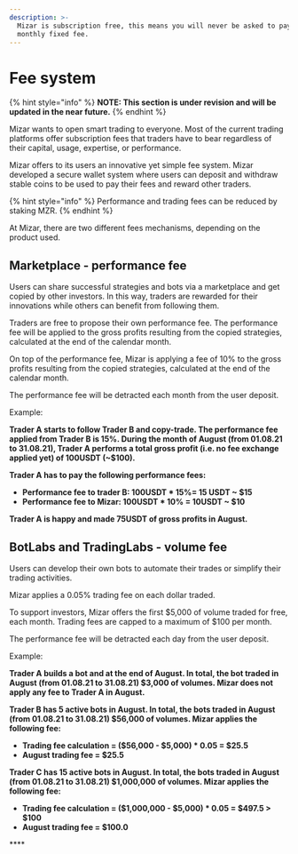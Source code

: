```yaml
---
description: >-
  Mizar is subscription free, this means you will never be asked to pay a
  monthly fixed fee.
---
```


# Fee system

{% hint style="info" %}
**NOTE: This section is under revision and will be updated in the near future.**
{% endhint %}

Mizar wants to open smart trading to everyone. Most of the current trading platforms offer subscription fees that traders have to bear regardless of their capital, usage, expertise, or performance.

Mizar offers to its users an innovative yet simple fee system. Mizar developed a secure wallet system where users can deposit and withdraw stable coins to be used to pay their fees and reward other traders.

{% hint style="info" %}
Performance and trading fees can be reduced by staking MZR.
{% endhint %}

At Mizar, there are two different fees mechanisms, depending on the product used.

## Marketplace - performance fee

Users can share successful strategies and bots via a marketplace and get copied by other investors. In this way, traders are rewarded for their innovations while others can benefit from following them.

Traders are free to propose their own performance fee. The performance fee will be applied to the gross profits resulting from the copied strategies, calculated at the end of the calendar month.

On top of the performance fee, Mizar is applying a fee of 10% to the gross profits resulting from the copied strategies, calculated at the end of the calendar month.

The performance fee will be detracted each month from the user deposit.

Example:

**Trader A starts to follow Trader B and copy-trade. The performance fee applied from Trader B is 15%. During the month of August \(from 01.08.21 to 31.08.21\), Trader A performs a total gross profit \(i.e. no fee exchange applied yet\) of 100USDT \(~$100\).**  

**Trader A has to pay the following performance fees:**

* **Performance fee to trader B: 100USDT \* 15%= 15 USDT  ~ $15**
* **Performance fee to Mizar: 100USDT \* 10% = 10USDT ~ $10**

**Trader A is happy and made 75USDT of gross profits in August.**  


## BotLabs and TradingLabs - volume fee 

Users can develop their own bots to automate their trades or simplify their trading activities.

Mizar applies a 0.05% trading fee on each dollar traded. 

To support investors, Mizar offers the first $5,000 of volume traded for free, each month. Trading fees are capped to a maximum of $100 per month.

The performance fee will be detracted each day from the user deposit.

Example:

**Trader A builds a bot and at the end of August. In total, the bot traded in August \(from 01.08.21 to 31.08.21\) $3,000 of volumes. Mizar does not apply any fee to Trader A in August.**

**Trader B  has 5 active bots in August. In total, the bots traded in August \(from 01.08.21 to 31.08.21\) $56,000 of volumes. Mizar applies the following fee:** 

* **Trading fee calculation = \($56,000 - $5,000\) \* 0.05 = $25.5**
* **August trading fee = $25.5**

**Trader C  has 15 active bots in August. In total, the bots traded in August \(from 01.08.21 to 31.08.21\) $1,000,000 of volumes. Mizar applies the following fee:** 

* **Trading fee calculation = \($1,000,000 - $5,000\) \* 0.05 = $497.5 &gt; $100**
* **August trading fee = $100.0**

\*\*\*\*

